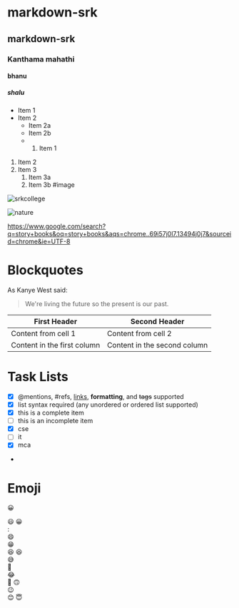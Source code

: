 # markdown-srk
## markdown-srk
### Kanthama mahathi
#### bhanu
##### shalu
* Item 1
* Item 2
  * Item 2a
  * Item 2b
  * 1. Item 1
1. Item 2
1. Item 3
   1. Item 3a
   1. Item 3b
 #image
 
![srkcollege](https://srkit.in/img/logo2.png)


![nature](https://images.pexels.com/photos/414102/pexels-photo-414102.jpeg?auto=compress&cs=tinysrgb&dpr=1&w=500)

https://www.google.com/search?q=story+books&oq=story+books&aqs=chrome..69i57j0l7.13494j0j7&sourceid=chrome&ie=UTF-8

# Blockquotes
As Kanye West said:

> We're living the future so
> the present is our past.

First Header | Second Header
------------ | -------------
Content from cell 1 | Content from cell 2
Content in the first column | Content in the second column

# Task Lists
- [x] @mentions, #refs, [links](), **formatting**, and <del>tags</del> supported
- [x] list syntax required (any unordered or ordered list supported)
- [x] this is a complete item
- [ ] this is an incomplete item
- [x] cse
- [ ]  it
- [x]  mca
-  

# Emoji

:grinning:	

:smiley:
:grinning:		
:		
:smile:		
:grin:	
:laughing:
:satisfied:		
:sweat_smile:	
:rofl:		
:joy:	
:slightly_smiling_face:	
:upside_down_face:	
:wink:	
:blush:	
:innocent:		

